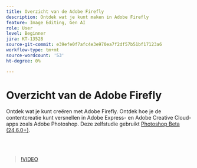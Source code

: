 ```yaml
---
title: Overzicht van de Adobe Firefly
description: Ontdek wat je kunt maken in Adobe Firefly
feature: Image Editing, Gen AI
role: User
level: Beginner
jira: KT-13528
source-git-commit: e39efe0f7afc4e3e970ea7f2df57b51bf17123a6
workflow-type: tm+mt
source-wordcount: '53'
ht-degree: 0%

---
```


# Overzicht van de Adobe Firefly

Ontdek wat je kunt creëren met Adobe Firefly. Ontdek hoe je de contentcreatie kunt versnellen in Adobe Express- en Adobe Creative Cloud-apps zoals Adobe Photoshop. Deze zelfstudie gebruikt [Photoshop Beta (24.6.0+)](https://helpx.adobe.com/x-productkb/global/creative-cloud-beta.html).

<br> 

>[!VIDEO](https://video.tv.adobe.com/v/3420929?quality=12&learn=on&hidetitle=true)
